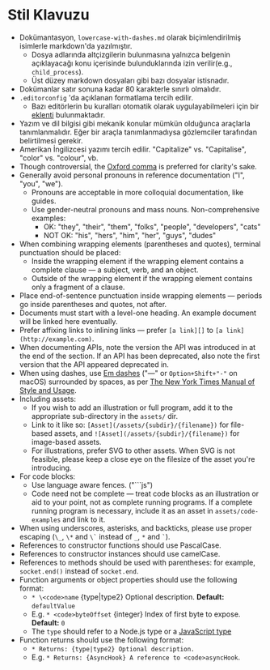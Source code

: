 # Stil Klavuzu

* Dokümantasyon, `lowercase-with-dashes.md` olarak biçimlendirilmiş isimlerle markdown'da yazılmıştır. 
  * Dosya adlarında altçizgilerin bulunmasına yalnızca belgenin açıklayacağı konu içerisinde bulunduklarında izin verilir(e.g., `child_process`).
  * Üst düzey markdown dosyaları gibi bazı dosyalar istisnadır.
* Dokümanlar satır sonuna kadar 80 karakterle sınırlı olmalıdır.
* `.editorconfig` 'da açıklanan formatlama tercih edilir. 
  * Bazı editörlerin bu kuralları otomatik olarak uygulayabilmeleri için bir [eklenti](http://editorconfig.org/#download) bulunmaktadır.
* Yazım ve dil bilgisi gibi mekanik konular mümkün olduğunca araçlarla tanımlanmalıdır. Eğer bir araçla tanımlanmadıysa gözlemciler tarafından belirtilmesi gerekir.
* Amerikan İngilizcesi yazımı tercih edilir. "Capitalize" vs. "Capitalise", "color" vs. "colour", vb.
* Though controversial, the [Oxford comma](https://en.wikipedia.org/wiki/Serial_comma) is preferred for clarity's sake.
* Generally avoid personal pronouns in reference documentation ("I", "you", "we"). 
  * Pronouns are acceptable in more colloquial documentation, like guides.
  * Use gender-neutral pronouns and mass nouns. Non-comprehensive examples: 
    * OK: "they", "their", "them", "folks", "people", "developers", "cats"
    * NOT OK: "his", "hers", "him", "her", "guys", "dudes"
* When combining wrapping elements (parentheses and quotes), terminal punctuation should be placed: 
  * Inside the wrapping element if the wrapping element contains a complete clause — a subject, verb, and an object.
  * Outside of the wrapping element if the wrapping element contains only a fragment of a clause.
* Place end-of-sentence punctuation inside wrapping elements — periods go inside parentheses and quotes, not after.
* Documents must start with a level-one heading. An example document will be linked here eventually.
* Prefer affixing links to inlining links — prefer `[a link][]` to `[a link](http://example.com)`.
* When documenting APIs, note the version the API was introduced in at the end of the section. If an API has been deprecated, also note the first version that the API appeared deprecated in.
* When using dashes, use [Em dashes](https://en.wikipedia.org/wiki/Dash#Em_dash) ("—" or `Option+Shift+"-"` on macOS) surrounded by spaces, as per [The New York Times Manual of Style and Usage](https://en.wikipedia.org/wiki/The_New_York_Times_Manual_of_Style_and_Usage).
* Including assets: 
  * If you wish to add an illustration or full program, add it to the appropriate sub-directory in the `assets/` dir.
  * Link to it like so: `[Asset](/assets/{subdir}/{filename})` for file-based assets, and `![Asset](/assets/{subdir}/{filename})` for image-based assets.
  * For illustrations, prefer SVG to other assets. When SVG is not feasible, please keep a close eye on the filesize of the asset you're introducing.
* For code blocks: 
  * Use language aware fences. ("```js")
  * Code need not be complete — treat code blocks as an illustration or aid to your point, not as complete running programs. If a complete running program is necessary, include it as an asset in `assets/code-examples` and link to it.
* When using underscores, asterisks, and backticks, please use proper escaping (`\_`, `\*` and `` \` `` instead of `_`, `*` and `` ` ``).
* References to constructor functions should use PascalCase.
* References to constructor instances should use camelCase.
* References to methods should be used with parentheses: for example, `socket.end()` instead of `socket.end`.
* Function arguments or object properties should use the following format: 
  * `* \<code>name` {type|type2} Optional description. **Default:** `defaultValue`</code>
  * E.g. `* <code>byteOffset` {integer} Index of first byte to expose. **Default:** `0`</code>
  * The `type` should refer to a Node.js type or a [JavaScript type](https://developer.mozilla.org/en-US/docs/Web/JavaScript/Guide/Grammar_and_types#Data_structures_and_types)
* Function returns should use the following format: 
  * `* Returns: {type|type2} Optional description.`
  * E.g. `* Returns: {AsyncHook} A reference to <code>asyncHook`.</code>